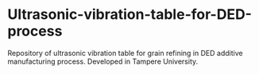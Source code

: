 # Ultrasonic-vibration-table-for-DED-process
Repository of ultrasonic vibration table for grain refining in DED additive manufacturing process. Developed in Tampere University.
